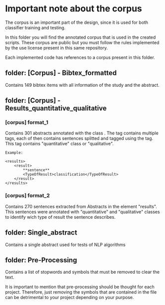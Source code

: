 # Important note about the corpus

The corpus is an important part of the design, since it is used for both classifier training and testing.

In this folder you will find the annotated corpus that is used in the created scripts. These corpus are public but you must follow the rules implemented by the use license present in this same repository.

Each implemented code has references to a corpus present in this folder.


## folder: [Corpus] - Bibtex_formatted

Contains 149 bibtex items with all information of the study and the abstract.

## folder: [Corpus] - Results_quantitative_qualitative

### [corpus] format_1

Contains 301 abstracts annotated with the class <results/>. The <results> tag contains multiple </result> tags, each of then contains sentences splitted and tagged using the <TypeOfResult> tag. This tag contains "quantitative" class or "qualitative". 

	Example:

	<results>
		<result>
			**sentence**
			<TypeOfResult>classification</TypeOfResult>
		</result>
	</results>

### [corpus] format_2

Contains 270 sentences extracted from Abstracts in the element "results". This sentences were annotated with "quantitative" and "qualitative" classes to identify wich type of result the sentence describes.

## folder: Single_abstract

Contains a single abstract used for tests of NLP algorithms

## folder: Pre-Processing

Contains a list of stopwords and symbols that must be removed to clear the text.

It is important to mention that pre-processing should be thought for each project. Therefore, just removing the symbols that are contained in the file can be detrimental to your project depending on your purpose.